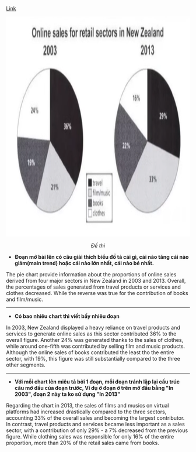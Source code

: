 [Link](https://www.youtube.com/watch?v=z2MG2BumVMo&t=1468s)
<div style="text-align: center;">
<img src="Images/Screenshot from 2024-08-28 23-26-08.png" alt="" width="800" height="600">
<p><em>Đề thi</em></p>
</div>
   
- **Đoạn mở bài lên có câu giải thích biểu đồ tả cái gì, cái nào tăng cái nào giảm(main trend) hoặc cái nào lớn nhất, cái nào bé nhất.**

The pie chart provide information about the proportions of online sales derived from four major sectors in New Zealand in 2003 and 2013. Overall, the percentages of sales generated from travel products or services and clothes decreased. While the reverse was true for the contribution of books and film/music.

---
- **Có bao nhiêu chart thì viết bấy nhiêu đoạn**  

In 2003, New Zealand displayed a heavy reliance on travel products and services to generate online sales as this sector contributed 36% to the overall figure. Another 24% was generated thanks to the sales of clothes, while around one-fifth was contributed by selling film and music products. Although the online sales of books contributed the least tho the entire sector, with 19%, this figure was still substantially compared to the three other segments.   

---
- **Với mỗi chart lên miêu tả bởi 1 đoạn, mỗi đoạn tránh lặp lại cấu trúc câu mở đầu của đoạn trước, Ví dụ ở đoạn ở trên mở đầu bằng "In 2003", đoạn 2 này ta ko sử dụng "In 2013"**   

Regarding the chart in 2013, the sales of films and musics on virtual platforms had increased drastically compared to the three sectors, accounting 33% of the overall sales and becoming the largest contributor. In contrast, travel products and services became less important as a sales sector, with a contribution of only 29% - a 7% decreased from the previous figure. While clothing sales was responsible for only 16% of the entire proportion, more than 20% of the retail sales came from books.
